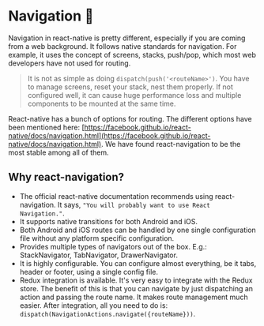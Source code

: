 # Navigation 🚪

Navigation in react-native is pretty different, especially if you are coming from a web background. It follows native standards for navigation. For example, it uses the concept of screens, stacks, push/pop, which most web developers have not used for routing.

> It is not as simple as doing `dispatch(push('<routeName>')`. You have to manage screens, reset your stack, nest them properly. If not configured well, it can cause huge performance loss and multiple components to be mounted at the same time.

React-native has a bunch of options for routing. The different options have been mentioned here: [https://facebook.github.io/react-native/docs/navigation.html](https://facebook.github.io/react-native/docs/navigation.html). We have found react-navigation to be the most stable among all of them.

## Why react-navigation?

* The official react-native documentation recommends using react-navigation. It says, `"You will probably want to use React Navigation."`.
* It supports native transitions for both Android and iOS.
* Both Android and iOS routes can be handled by one single configuration file without any platform specific configuration.
* Provides multiple types of navigators out of the box. E.g.: StackNavigator, TabNavigator, DrawerNavigator.
* It is highly configurable. You can configure almost everything, be it tabs, header or footer, using a single config file.
* Redux integration is available. It's very easy to integrate with the Redux store. The benefit of this is that you can navigate by just dispatching an action and passing the route name. It makes route management much easier. After integration, all you need to do is: `dispatch(NavigationActions.navigate({routeName}))`.

